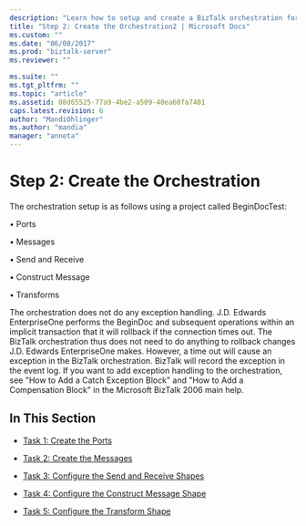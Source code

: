 ```yaml
---
description: "Learn how to setup and create a BizTalk orchestration for the J.D. Edwards EnterpriseOne system."
title: "Step 2: Create the Orchestration2 | Microsoft Docs"
ms.custom: ""
ms.date: "06/08/2017"
ms.prod: "biztalk-server"
ms.reviewer: ""

ms.suite: ""
ms.tgt_pltfrm: ""
ms.topic: "article"
ms.assetid: 08d65525-77a9-4be2-a509-40ea60fa7401
caps.latest.revision: 6
author: "MandiOhlinger"
ms.author: "mandia"
manager: "anneta"
---
```

# Step 2: Create the Orchestration

The orchestration setup is as follows using a project called BeginDocTest:  
  
 • Ports  
  
 • Messages  
  
 • Send and Receive  
  
 • Construct Message  
  
 • Transforms  
  
 The orchestration does not do any exception handling. J.D. Edwards EnterpriseOne performs the BeginDoc and subsequent operations within an implicit transaction that it will rollback if the connection times out. The BizTalk orchestration thus does not need to do anything to rollback changes J.D. Edwards EnterpriseOne makes. However, a time out will cause an exception in the BizTalk orchestration. BizTalk will record the exception in the event log. If you want to add exception handling to the orchestration, see "How to Add a Catch Exception Block" and "How to Add a Compensation Block" in the Microsoft BizTalk 2006 main help.  
  
## In This Section  
  
- [Task 1: Create the Ports](../core/task-1-create-the-ports1.md)  
  
- [Task 2: Create the Messages](../core/task-2-create-the-messages2.md)  
  
- [Task 3: Configure the Send and Receive Shapes](../core/task-3-configure-the-send-and-receive-shapes2.md)  
  
- [Task 4: Configure the Construct Message Shape](../core/task-4-configure-the-construct-message-shape1.md)  
  
- [Task 5: Configure the Transform Shape](../core/task-5-configure-the-transform-shape2.md)
